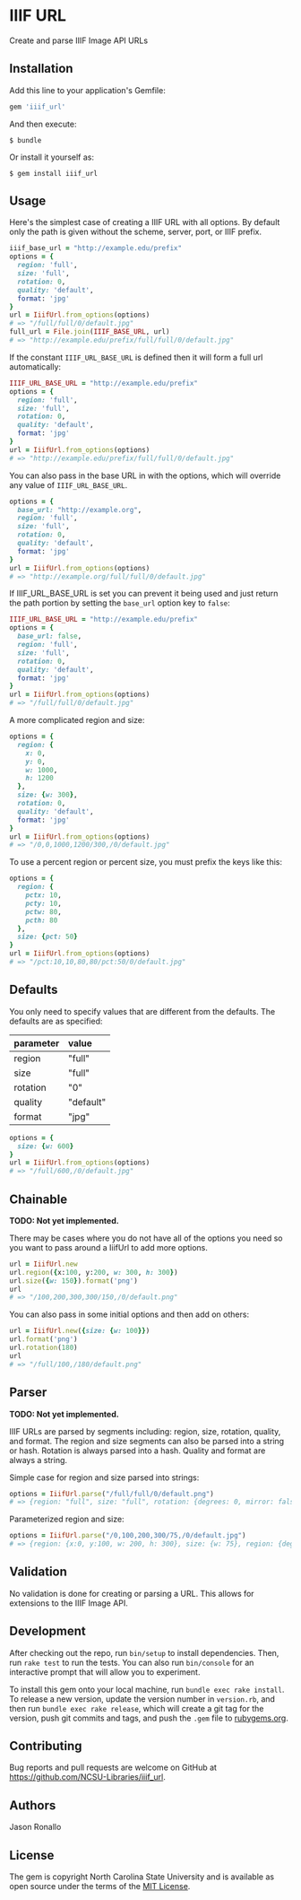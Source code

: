 # IIIF URL

Create and parse IIIF Image API URLs

## Installation

Add this line to your application's Gemfile:

```ruby
gem 'iiif_url'
```

And then execute:

    $ bundle

Or install it yourself as:

    $ gem install iiif_url

## Usage

Here's the simplest case of creating a IIIF URL with all options. By default only the path is given without the scheme, server, port, or IIIF prefix.

```ruby
iiif_base_url = "http://example.edu/prefix"
options = {
  region: 'full',
  size: 'full',
  rotation: 0,
  quality: 'default',
  format: 'jpg'
}
url = IiifUrl.from_options(options)
# => "/full/full/0/default.jpg"
full_url = File.join(IIIF_BASE_URL, url)
# => "http://example.edu/prefix/full/full/0/default.jpg"
```

If the constant `IIIF_URL_BASE_URL` is defined then it will form a full url automatically:

```ruby
IIIF_URL_BASE_URL = "http://example.edu/prefix"
options = {
  region: 'full',
  size: 'full',
  rotation: 0,
  quality: 'default',
  format: 'jpg'
}
url = IiifUrl.from_options(options)
# => "http://example.edu/prefix/full/full/0/default.jpg"
```

You can also pass in the base URL in with the options, which will override any value of `IIIF_URL_BASE_URL`.

```ruby
options = {
  base_url: "http://example.org",
  region: 'full',
  size: 'full',
  rotation: 0,
  quality: 'default',
  format: 'jpg'
}
url = IiifUrl.from_options(options)
# => "http://example.org/full/full/0/default.jpg"
```

If IIIF_URL_BASE_URL is set you can prevent it being used and just return the path portion by setting the `base_url` option key to `false`:

```ruby
IIIF_URL_BASE_URL = "http://example.edu/prefix"
options = {
  base_url: false,
  region: 'full',
  size: 'full',
  rotation: 0,
  quality: 'default',
  format: 'jpg'
}
url = IiifUrl.from_options(options)
# => "/full/full/0/default.jpg"
```

A more complicated region and size:

```ruby
options = {
  region: {
    x: 0,
    y: 0,
    w: 1000,
    h: 1200
  },
  size: {w: 300},
  rotation: 0,
  quality: 'default',
  format: 'jpg'
}
url = IiifUrl.from_options(options)
# => "/0,0,1000,1200/300,/0/default.jpg"
```

To use a percent region or percent size, you must prefix the keys like this:

```ruby
options = {
  region: {
    pctx: 10,
    pcty: 10,
    pctw: 80,
    pcth: 80
  },
  size: {pct: 50}
}
url = IiifUrl.from_options(options)
# => "/pct:10,10,80,80/pct:50/0/default.jpg"
```

## Defaults

You only need to specify values that are different from the defaults. The defaults are as specified:

| parameter | value     |
|:----------|:----------|
| region    | "full"    |
| size      | "full"    |
| rotation  | "0"       |
| quality   | "default" |
| format    | "jpg"     |

```ruby
options = {
  size: {w: 600}
}
url = IiifUrl.from_options(options)
# => "/full/600,/0/default.jpg"
```

## Chainable

**TODO: Not yet implemented.**

There may be cases where you do not have all of the options you need so you want to pass around a IiifUrl to add more options.

```ruby
url = IiifUrl.new
url.region({x:100, y:200, w: 300, h: 300})
url.size({w: 150}).format('png')
url
# => "/100,200,300,300/150,/0/default.png"
```

You can also pass in some initial options and then add on others:

```ruby
url = IiifUrl.new({size: {w: 100}})
url.format('png')
url.rotation(180)
url
# => "/full/100,/180/default.png"
```

## Parser

**TODO: Not yet implemented.**

IIIF URLs are parsed by segments including: region, size, rotation, quality, and format. The region and size segments can also be parsed into a string or hash. Rotation is always parsed into a hash. Quality and format are always a string.

Simple case for region and size parsed into strings:

```ruby
options = IiifUrl.parse("/full/full/0/default.png")
# => {region: "full", size: "full", rotation: {degrees: 0, mirror: false}, quality: 'default', format: 'png'}
```

Parameterized region and size:

```ruby
options = IiifUrl.parse("/0,100,200,300/75,/0/default.jpg")
# => {region: {x:0, y:100, w: 200, h: 300}, size: {w: 75}, region: {degrees: 0, mirror: false}, quality: "default", format: "jpg" }
```

## Validation

No validation is done for creating or parsing a URL. This allows for extensions to the IIIF Image API.

## Development

After checking out the repo, run `bin/setup` to install dependencies. Then, run `rake test` to run the tests. You can also run `bin/console` for an interactive prompt that will allow you to experiment.

To install this gem onto your local machine, run `bundle exec rake install`. To release a new version, update the version number in `version.rb`, and then run `bundle exec rake release`, which will create a git tag for the version, push git commits and tags, and push the `.gem` file to [rubygems.org](https://rubygems.org).

## Contributing

Bug reports and pull requests are welcome on GitHub at https://github.com/NCSU-Libraries/iiif_url.

## Authors

Jason Ronallo

## License

The gem is copyright North Carolina State University and is available as open source under the terms of the [MIT License](http://opensource.org/licenses/MIT).
